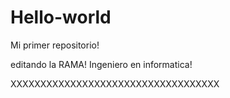 # Hello-world
Mi primer repositorio!


editando la RAMA!
Ingeniero en informatica!


XXXXXXXXXXXXXXXXXXXXXXXXXXXXXXXXXXX
